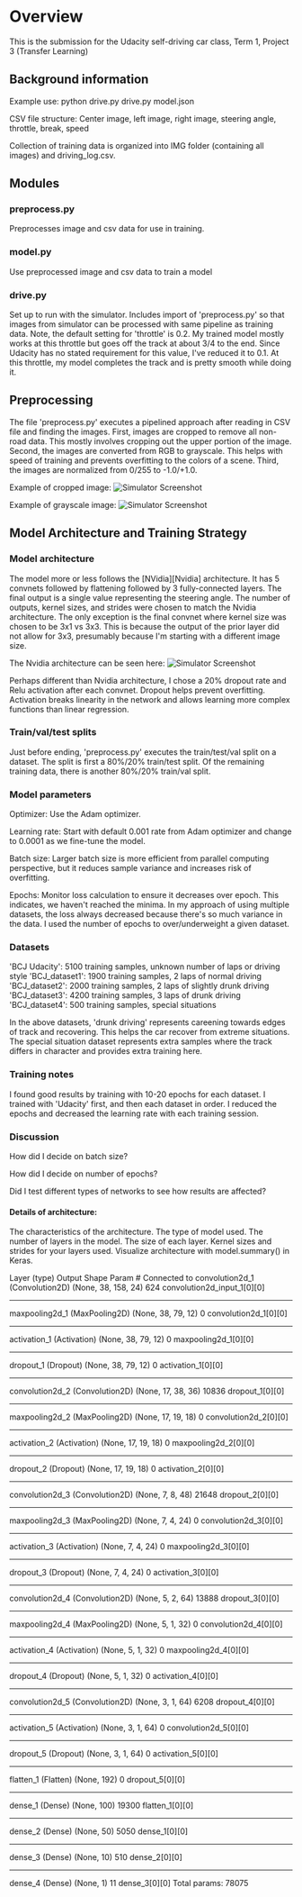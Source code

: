 # Overview
This is the submission for the Udacity self-driving car class, Term 1, Project 3 (Transfer
Learning)

## Background information
Example use:
python drive.py drive.py model.json

CSV file structure:
Center image, left image, right image, steering angle, throttle, break, speed

Collection of training data is organized into IMG folder (containing all images) and
driving_log.csv.

## Modules
### preprocess.py
Preprocesses image and csv data for use in training.

### model.py
Use preprocessed image and csv data to train a model

### drive.py
Set up to run with the simulator. Includes import of 'preprocess.py' so that images from
simulator can be processed with same pipeline as training data. Note, the default setting
for 'throttle' is 0.2. My trained model mostly works at this throttle but goes off the track
at about 3/4 to the end. Since Udacity has no stated requirement for this value, I've reduced
it to 0.1. At this throttle, my model completes the track and is pretty smooth while doing it.

## Preprocessing
The file 'preprocess.py' executes a pipelined approach after reading in CSV file and
finding the images. First, images are cropped to remove all non-road data. This mostly
involves cropping out the upper portion of the image. Second, the images are converted from
RGB to grayscale. This helps with speed of training and prevents overfitting to the colors
of a scene. Third, the images are normalized from 0/255 to -1.0/+1.0.

Example of cropped image:
![Simulator Screenshot](/fig1.png)

Example of grayscale image:
![Simulator Screenshot](/fig2.png)


## Model Architecture and Training Strategy

### Model architecture
The model more or less follows the [NVidia][Nvidia] architecture. It has 5 convnets followed by
flattening followed by 3 fully-connected layers. The final output is a single value
representing the steering angle. The number of outputs, kernel sizes, and strides were
chosen to match the Nvidia architecture. The only exception is the final convnet where
kernel size was chosen to be 3x1 vs 3x3. This is because the output of the prior layer
did not allow for 3x3, presumably because I'm starting with a different image size.

The Nvidia architecture can be seen here:
![Simulator Screenshot](/fig3.png)

Perhaps different than Nvidia architecture, I chose a 20% dropout rate and Relu activation
after each convnet. Dropout helps prevent overfitting. Activation breaks linearity in
the network and allows learning more complex functions than linear regression.

### Train/val/test splits
Just before ending, 'preprocess.py' executes the train/test/val split on a dataset. The
split is first a 80%/20% train/test split. Of the remaining training data, there is another
80%/20% train/val split.

### Model parameters
Optimizer: Use the Adam optimizer.

Learning rate: Start with default 0.001 rate from Adam optimizer and change to 0.0001 as
we fine-tune the model.

Batch size: Larger batch size is more efficient from parallel computing perspective, but
it reduces sample variance and increases risk of overfitting.

Epochs: Monitor loss calculation to ensure it decreases over epoch. This indicates, we
haven't reached the minima. In my approach of using multiple datasets, the loss always
decreased because there's so much variance in the data. I used the number of epochs to
over/underweight a given dataset.

### Datasets
'BCJ Udacity': 5100 training samples, unknown number of laps or driving style
'BCJ_dataset1': 1900 training samples, 2 laps of normal driving
'BCJ_dataset2': 2000 training samples, 2 laps of slightly drunk driving
'BCJ_dataset3': 4200 training samples, 3 laps of drunk driving
'BCJ_dataset4': 500 training samples, special situations

In the above datasets, 'drunk driving' represents careening towards edges of track and
recovering. This helps the car recover from extreme situations. The special situation
dataset represents extra samples where the track differs in character and provides extra
training here.

### Training notes
I found good results by training with 10-20 epochs for each dataset. I trained with 'Udacity'
first, and then each dataset in order. I reduced the epochs and decreased the learning rate
with each training session.

### Discussion

How did I decide on batch size?


How did I decide on number of epochs?


Did I test different types of networks to see how results are affected?

#### Details of architecture:
The characteristics of the architecture.
The type of model used.
The number of layers in the model.
The size of each layer.
Kernel sizes and strides for your layers used.
Visualize architecture with model.summary() in Keras.



Layer (type)                     Output Shape          Param #     Connected to
convolution2d_1 (Convolution2D)  (None, 38, 158, 24)   624         convolution2d_input_1[0][0]
____________________________________________________________________________________________________
maxpooling2d_1 (MaxPooling2D)    (None, 38, 79, 12)    0           convolution2d_1[0][0]
____________________________________________________________________________________________________
activation_1 (Activation)        (None, 38, 79, 12)    0           maxpooling2d_1[0][0]
____________________________________________________________________________________________________
dropout_1 (Dropout)              (None, 38, 79, 12)    0           activation_1[0][0]
____________________________________________________________________________________________________
convolution2d_2 (Convolution2D)  (None, 17, 38, 36)    10836       dropout_1[0][0]
____________________________________________________________________________________________________
maxpooling2d_2 (MaxPooling2D)    (None, 17, 19, 18)    0           convolution2d_2[0][0]
____________________________________________________________________________________________________
activation_2 (Activation)        (None, 17, 19, 18)    0           maxpooling2d_2[0][0]
____________________________________________________________________________________________________
dropout_2 (Dropout)              (None, 17, 19, 18)    0           activation_2[0][0]
____________________________________________________________________________________________________
convolution2d_3 (Convolution2D)  (None, 7, 8, 48)      21648       dropout_2[0][0]
____________________________________________________________________________________________________
maxpooling2d_3 (MaxPooling2D)    (None, 7, 4, 24)      0           convolution2d_3[0][0]
____________________________________________________________________________________________________
activation_3 (Activation)        (None, 7, 4, 24)      0           maxpooling2d_3[0][0]
____________________________________________________________________________________________________
dropout_3 (Dropout)              (None, 7, 4, 24)      0           activation_3[0][0]
____________________________________________________________________________________________________
convolution2d_4 (Convolution2D)  (None, 5, 2, 64)      13888       dropout_3[0][0]
____________________________________________________________________________________________________
maxpooling2d_4 (MaxPooling2D)    (None, 5, 1, 32)      0           convolution2d_4[0][0]
____________________________________________________________________________________________________
activation_4 (Activation)        (None, 5, 1, 32)      0           maxpooling2d_4[0][0]
____________________________________________________________________________________________________
dropout_4 (Dropout)              (None, 5, 1, 32)      0           activation_4[0][0]
____________________________________________________________________________________________________
convolution2d_5 (Convolution2D)  (None, 3, 1, 64)      6208        dropout_4[0][0]
____________________________________________________________________________________________________
activation_5 (Activation)        (None, 3, 1, 64)      0           convolution2d_5[0][0]
____________________________________________________________________________________________________
dropout_5 (Dropout)              (None, 3, 1, 64)      0           activation_5[0][0]
____________________________________________________________________________________________________
flatten_1 (Flatten)              (None, 192)           0           dropout_5[0][0]
____________________________________________________________________________________________________
dense_1 (Dense)                  (None, 100)           19300       flatten_1[0][0]
____________________________________________________________________________________________________
dense_2 (Dense)                  (None, 50)            5050        dense_1[0][0]
____________________________________________________________________________________________________
dense_3 (Dense)                  (None, 10)            510         dense_2[0][0]
____________________________________________________________________________________________________
dense_4 (Dense)                  (None, 1)             11          dense_3[0][0]
Total params: 78075

